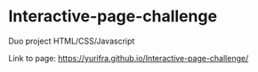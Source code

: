 # Interactive-page-challenge
Duo project HTML/CSS/Javascript

Link to page: https://yurifra.github.io/Interactive-page-challenge/
